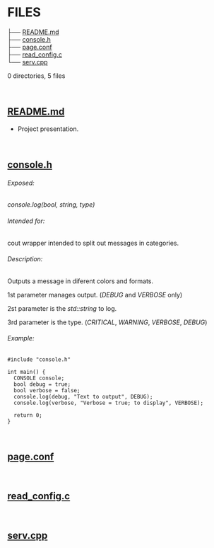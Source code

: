# FILES

├── [README.md](https://github.com/StringManolo/webserver/blob/master/FILES.md#readmemd)    
├── [console.h](https://github.com/StringManolo/webserver/blob/master/FILES.md#consoleh)  
├── [page.conf](https://github.com/StringManolo/webserver/blob/master/FILES.md#pageconf)  
├── [read_config.c](https://github.com/StringManolo/webserver/blob/master/FILES.md#read_configc)  
└── [serv.cpp](https://github.com/StringManolo/webserver/blob/master/FILES.md#servcpp)  
  
0 directories, 5 files  
  
&nbsp;  
  
## **[README.md](https://github.com/StringManolo/webserver/blob/master/README.md)**  
+ Project presentation.  
  
&nbsp;  
  
## **[console.h](https://github.com/StringManolo/webserver/blob/master/console.h)**  
###### Exposed:  
  
   _console.log(bool, string, type)_  
  
###### Intended for:  
  
   cout wrapper intended to split out messages in categories.  
###### Description:
  
   Outputs a message in diferent colors and formats.  
  
   1st parameter manages output. (_DEBUG_ and _VERBOSE_ only)  
  
   2st parameter is the _std::string_ to log.  
  
   3rd parameter is the type. (_CRITICAL_, _WARNING_, _VERBOSE_, _DEBUG_)  
###### Example:
```
#include "console.h"

int main() {
  CONSOLE console;
  bool debug = true;
  bool verbose = false;
  console.log(debug, "Text to output", DEBUG);
  console.log(verbose, "Verbose = true; to display", VERBOSE);

  return 0;
}
```
  
&nbsp;  
  
## **[page.conf](https://github.com/StringManolo/webserver/blob/master/page.conf)**  
  
&nbsp;  
  
## **[read_config.c](https://github.com/StringManolo/webserver/blob/master/read_config.c)**  
  
&nbsp;  
  
## **[serv.cpp](https://github.com/StringManolo/webserver/blob/master/serv.cpp)**  
  
  
